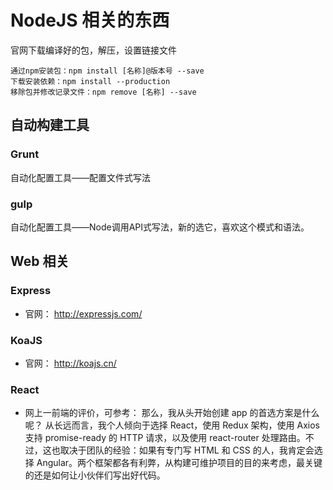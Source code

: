 # NodeJS 相关的东西


官网下载编译好的包，解压，设置链接文件
``` shell
通过npm安装包：npm install [名称]@版本号 --save
下载安装依赖：npm install --production
移除包并修改记录文件：npm remove [名称] --save
```






## 自动构建工具

### Grunt

自动化配置工具——配置文件式写法

### gulp

自动化配置工具——Node调用API式写法，新的选它，喜欢这个模式和语法。

## Web 相关

### Express

- 官网： http://expressjs.com/

### KoaJS

- 官网： http://koajs.cn/

### React

- 网上一前端的评价，可参考：
那么，我从头开始创建 app 的首选方案是什么呢？
从长远而言，我个人倾向于选择 React，使用 Redux 架构，使用 Axios 支持 promise-ready 的 HTTP 请求，以及使用 react-router 处理路由。不过，这也取决于团队的经验：如果有专门写 HTML 和 CSS 的人，我肯定会选择 Angular。两个框架都各有利弊，从构建可维护项目的目的来考虑，最关键的还是如何让小伙伴们写出好代码。